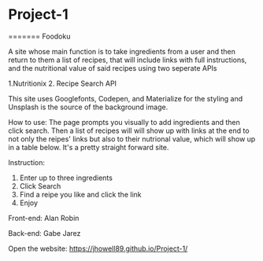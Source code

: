 # Project-1
 
=======
Foodoku

A site whose main function is to take ingredients from a user and then return to them a list of recipes, that will include links with full instructions, and the nutritional value of said recipes using two seperate APIs

1.Nutritionix 2. Recipe Search API

This site uses Googlefonts, Codepen, and Materialize for the styling and Unsplash is the source of the background image.

How to use:
The page prompts you visually to add ingredients and then click search. Then a list of recipes will will show up with links at the end to not only the reipes' links but also to their nutrional value, which will show up in a table below. It's a pretty straight forward site.



Instruction:


1. Enter up to three ingredients
2. Click Search
3. Find a reipe you like and click the link
4. Enjoy

Front-end:
Alan 
Robin

Back-end:
Gabe 
Jarez

Open the website: https://jhowell89.github.io/Project-1/
